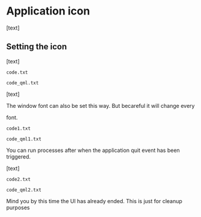 # Application icon

[text]

## Setting the icon

[text]

`code.txt`

`code_qml.txt`

[text]

The window font can also be set this way. But becareful it will change every 

font.

`code1.txt`

`code_qml1.txt`

You can run processes after when the application quit event has been triggered.

[text]

`code2.txt`

`code_qml2.txt`

Mind you by this time the UI has already ended. This is just for cleanup purposes
